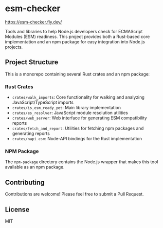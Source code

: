 # esm-checker

https://esm-checker.fly.dev/

Tools and libraries to help Node.js developers check for ECMAScript Modules (ESM) readiness. This project provides both a Rust-based core implementation and an npm package for easy integration into Node.js projects.

## Project Structure

This is a monorepo containing several Rust crates and an npm package:

### Rust Crates

- `crates/walk_imports`: Core functionality for walking and analyzing JavaScript/TypeScript imports
- `crates/is_esm_ready_yet`: Main library implementation
- `crates/es_resolver`: JavaScript module resolution utilities
- `crates/web_server`: Web interface for generating ESM compatibility reports
- `crates/fetch_and_report`: Utilities for fetching npm packages and generating reports
- `crates/napi_esm`: Node-API bindings for the Rust implementation

### NPM Package

The `npm-package` directory contains the Node.js wrapper that makes this tool available as an npm package.

## Contributing

Contributions are welcome! Please feel free to submit a Pull Request.

## License

MIT
